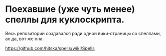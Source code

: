 # Поехавшие (уже чуть менее) спеллы для куклоскрипта.
Весь репозиторий создавался ради одной вики-страницы со спеллами, ах да, вот же она:

https://github.com/hitska/spells/wiki/Spells
